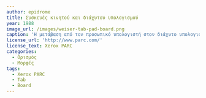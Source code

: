 ```yaml
---
author: epidrome
title: Συσκευές κινητού και διάχυτου υπολογισμού 
year: 1988 
image_url: /images/weiser-tab-pad-board.png
caption: 'Η μετάβαση από τον προσωπικό υπολογιστή στον διάχυτο υπολογισμό σημαίνει πως εκτός από πολλές συσκευές που επικοινωνούν μεταξύ τους έχουμε επιπλέον και την επικοινωνία με τις συσκευές των άλλων χρηστών, οπότε η μετάβαση έχει και έναν έντονο κοινωνικό χαρακτήρα.'
license_url: 'http://www.parc.com/'
license_text: Xerox PARC
categories:
  - Ορισμός 
  - Μορφές 
tags:
  - Xerox PARC
  - Tab
  - Board
---
```

